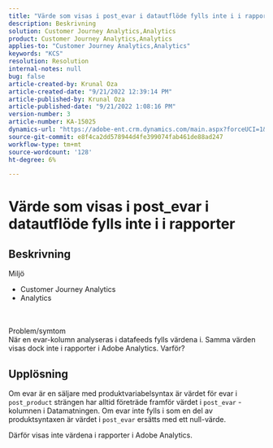 ```yaml
---
title: "Värde som visas i post_evar i datautflöde fylls inte i i rapporter"
description: Beskrivning
solution: Customer Journey Analytics,Analytics
product: Customer Journey Analytics,Analytics
applies-to: "Customer Journey Analytics,Analytics"
keywords: "KCS"
resolution: Resolution
internal-notes: null
bug: false
article-created-by: Krunal Oza
article-created-date: "9/21/2022 12:39:14 PM"
article-published-by: Krunal Oza
article-published-date: "9/21/2022 1:08:16 PM"
version-number: 3
article-number: KA-15025
dynamics-url: "https://adobe-ent.crm.dynamics.com/main.aspx?forceUCI=1&pagetype=entityrecord&etn=knowledgearticle&id=68fc6364-aa39-ed11-9db0-0022480867bd"
source-git-commit: e8f4ca2dd578944d4fe399074fab461de88ad247
workflow-type: tm+mt
source-wordcount: '128'
ht-degree: 6%

---
```


# Värde som visas i post_evar i datautflöde fylls inte i i rapporter

## Beskrivning

Miljö<br>
- Customer Journey Analytics
- Analytics 

<br> <br>Problem/symtom<br>
När en evar-kolumn analyseras i datafeeds fylls värdena i. Samma värden visas dock inte i rapporter i Adobe Analytics. Varför?




## Upplösning


Om evar är en säljare med produktvariabelsyntax är värdet för evar i `post_product` strängen har alltid företräde framför värdet i `post_evar` -kolumnen i Datamatningen. Om evar inte fylls i som en del av produktsyntaxen är värdet i `post_evar` ersätts med ett null-värde.

Därför visas inte värdena i rapporter i Adobe Analytics.
